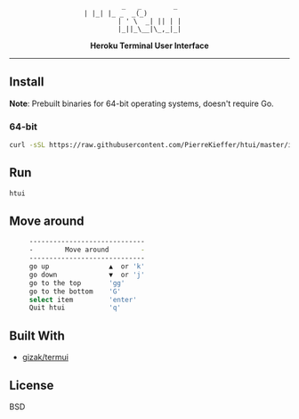 
<div align="center">

```
 _   _        _ 
| |_| |_ _  _(_)                 
| ' \  _| || | |
|_||_\__|\_,_|_|

```
**Heroku Terminal User Interface**


<!-- <img src="" /> -->


</div>

---



## Install 

**Note**: Prebuilt binaries for 64-bit operating systems, doesn't require Go.

### 64-bit

```bash 
curl -sSL https://raw.githubusercontent.com/PierreKieffer/htui/master/install/install_htui64.sh | bash
```

## Run 
```bash
htui
```

## Move around
```bash
     -----------------------------
     -        Move around        -
     -----------------------------
     go up               ▲  or 'k'
     go down             ▼  or 'j'
     go to the top       'gg'
     go to the bottom    'G'
     select item         'enter'
     Quit htui           'q'
```


## Built With

- [gizak/termui](https://github.com/gizak/termui)


## License 
BSD




